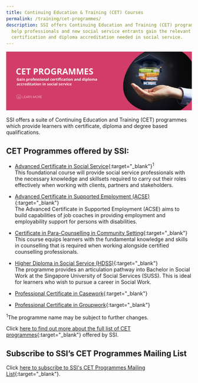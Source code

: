 ```yaml
---
title: Continuing Education & Training (CET) Courses
permalink: /training/cet-programmes/
description: SSI offers Continuing Education and Training (CET) programmes to
  help professionals and new social service entrants gain the relevant
  certification and diploma accreditation needed in social service.
---
```

![Social Service Institute (SSI) Singapore - Continuing Education &amp; Training (CET) Courses](/images/cet-programmes-banner.png)

SSI offers a suite of Continuing Education and Training (CET) programmes which provide learners with certificate, diploma and degree based qualifications. 

## CET Programmes offered by SSI:

-   [Advanced Certificate in Social Service](/training/cet-programmes/advanced-certificate-in-social-service/){:target="_blank"}<sup>1</sup>
<br> This foundational course will provide social service professionals with the necessary knowledge and skillsets required to carry out their roles effectively when working with clients, partners and stakeholders. 

-   [Advanced Certificate in Supported Employment (ACSE)](/training/cet-programmes/advance-certificate-in-supported-employment/){:target="_blank"}  <br>The Advanced Certificate in Supported Employment (ACSE) aims to build capabilities of job coaches in providing employment and employability support for persons with disabilities.

-   [Certificate in Para-Counselling in Community Setting](/training/cet-programmes/certificate-in-para-counselling/){:target="_blank"}  <br>This course equips learners with the fundamental knowledge and skills in counselling that is required when working alongside certified counselling professionals.

-   [Higher Diploma in Social Service (HDSS)](/training/cet-programmes/higher-diploma-in-social-service/){:target="_blank"}
<br>The programme provides an articulation pathway into Bachelor in Social Work at the Singapore University of Social Services (SUSS). This is ideal for learners who wish to pursue a career in Social Work. 

- [Professional Certificate in Casework](https://www.ssi.gov.sg/training/cet-programmes/professional-certificate-in-casework-(nswcf-foundational)/){:target="_blank"}

- [Professional Certificate in Groupwork](https://www.ssi.gov.sg/training/cet-programmes/professional-certificate-in-group-work-(nswcf-foundational)/){:target="_blank"}

<sup>1</sup>The programme name may be subject to further changes.

Click [here to find out more about the full list of CET programmes](https://iltms.ssi.gov.sg/registration#/Course){:target="_blank"} offered by SSI.


## **Subscribe to SSI’s CET Programmes Mailing List**

Click [here to subscribe to SSI's CET Programmes Mailing List](https://form.gov.sg/#!/62062a0f8cb95c001235e55d){:target="_blank"}.
